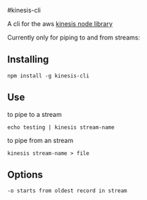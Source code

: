 #kinesis-cli

A cli for the aws [kinesis node library](https://github.com/mhart/kinesis)

Currently only for piping to and from streams:

## Installing

```
npm install -g kinesis-cli
```

## Use

to pipe to a stream
```
echo testing | kinesis stream-name
```

to pipe from an stream
```
kinesis stream-name > file
```

## Options

`-o starts from oldest record in stream`
